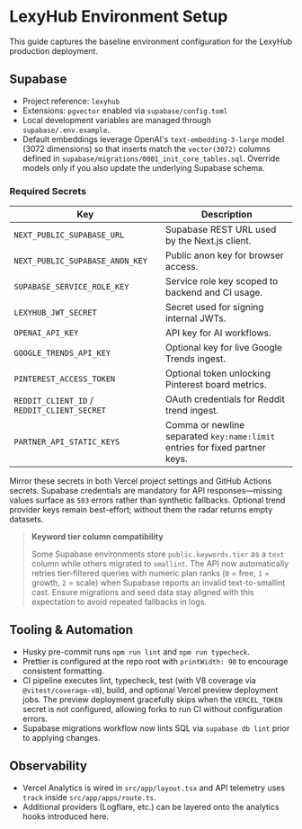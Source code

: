 # LexyHub Environment Setup

This guide captures the baseline environment configuration for the LexyHub production deployment.

## Supabase
- Project reference: `lexyhub`
- Extensions: `pgvector` enabled via `supabase/config.toml`
- Local development variables are managed through `supabase/.env.example`.
- Default embeddings leverage OpenAI's `text-embedding-3-large` model (3072 dimensions) so that inserts match the `vector(3072)`
  columns defined in `supabase/migrations/0001_init_core_tables.sql`. Override models only if you also update the underlying
  Supabase schema.

### Required Secrets
| Key | Description |
| --- | ----------- |
| `NEXT_PUBLIC_SUPABASE_URL` | Supabase REST URL used by the Next.js client. |
| `NEXT_PUBLIC_SUPABASE_ANON_KEY` | Public anon key for browser access. |
| `SUPABASE_SERVICE_ROLE_KEY` | Service role key scoped to backend and CI usage. |
| `LEXYHUB_JWT_SECRET` | Secret used for signing internal JWTs. |
| `OPENAI_API_KEY` | API key for AI workflows. |
| `GOOGLE_TRENDS_API_KEY` | Optional key for live Google Trends ingest. |
| `PINTEREST_ACCESS_TOKEN` | Optional token unlocking Pinterest board metrics. |
| `REDDIT_CLIENT_ID` / `REDDIT_CLIENT_SECRET` | OAuth credentials for Reddit trend ingest. |
| `PARTNER_API_STATIC_KEYS` | Comma or newline separated `key:name:limit` entries for fixed partner keys. |

Mirror these secrets in both Vercel project settings and GitHub Actions secrets. Supabase credentials are mandatory for API
responses—missing values surface as `503` errors rather than synthetic fallbacks. Optional trend provider keys remain
best-effort; without them the radar returns empty datasets.

> **Keyword tier column compatibility**
>
> Some Supabase environments store `public.keywords.tier` as a `text` column while others migrated to `smallint`. The API now
> automatically retries tier-filtered queries with numeric plan ranks (`0` = free, `1` = growth, `2` = scale) when Supabase
> reports an invalid text-to-smallint cast. Ensure migrations and seed data stay aligned with this expectation to avoid
> repeated fallbacks in logs.

## Tooling & Automation
- Husky pre-commit runs `npm run lint` and `npm run typecheck`.
- Prettier is configured at the repo root with `printWidth: 90` to encourage consistent formatting.
- CI pipeline executes lint, typecheck, test (with V8 coverage via `@vitest/coverage-v8`), build, and optional Vercel preview deployment jobs. The preview deployment gracefully skips when the `VERCEL_TOKEN` secret is not configured, allowing forks to run CI without configuration errors.
- Supabase migrations workflow now lints SQL via `supabase db lint` prior to applying changes.

## Observability
- Vercel Analytics is wired in `src/app/layout.tsx` and API telemetry uses `track` inside `src/app/apps/route.ts`.
- Additional providers (Logflare, etc.) can be layered onto the analytics hooks introduced here.
